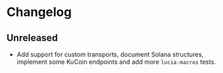 # Changelog

## Unreleased

* Add support for custom transports, document Solana structures, implement some KuCoin endpoints and add more `lucia-macros` tests.